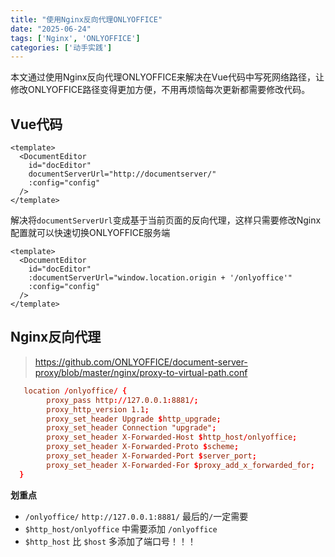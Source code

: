 ```yaml
---
title: "使用Nginx反向代理ONLYOFFICE"
date: "2025-06-24"
tags: ['Nginx', 'ONLYOFFICE']
categories: ['动手实践']
---
```


本文通过使用Nginx反向代理ONLYOFFICE来解决在Vue代码中写死网络路径，让修改ONLYOFFICE路径变得更加方便，不用再烦恼每次更新都需要修改代码。

## Vue代码

```Vue
<template>
  <DocumentEditor
    id="docEditor"
    documentServerUrl="http://documentserver/"
    :config="config"
  />
</template>
```

解决将`documentServerUrl`变成基于当前页面的反向代理，这样只需要修改Nginx配置就可以快速切换ONLYOFFICE服务端

```Vue
<template>
  <DocumentEditor
    id="docEditor"
    :documentServerUrl="window.location.origin + '/onlyoffice'"
    :config="config"
  />
</template>
```

## Nginx反向代理

> https://github.com/ONLYOFFICE/document-server-proxy/blob/master/nginx/proxy-to-virtual-path.conf

```conf
   location /onlyoffice/ {
        proxy_pass http://127.0.0.1:8881/;
        proxy_http_version 1.1;
        proxy_set_header Upgrade $http_upgrade;
        proxy_set_header Connection "upgrade";
        proxy_set_header X-Forwarded-Host $http_host/onlyoffice;
        proxy_set_header X-Forwarded-Proto $scheme;
        proxy_set_header X-Forwarded-Port $server_port;
        proxy_set_header X-Forwarded-For $proxy_add_x_forwarded_for;
  }
```

**划重点**

- `/onlyoffice/` `http://127.0.0.1:8881/` 最后的`/`一定需要
- `$http_host/onlyoffice` 中需要添加 `/onlyoffice`
- `$http_host` 比 `$host` 多添加了端口号！！！